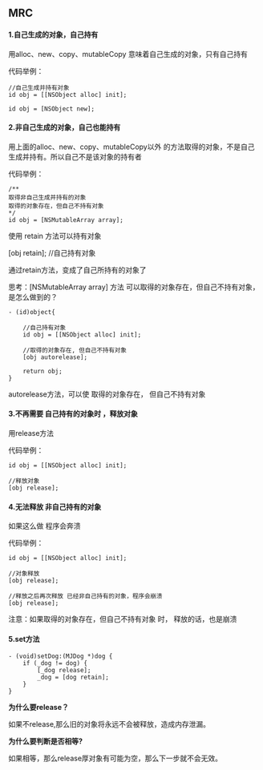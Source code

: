 ## MRC

#### 1.自己生成的对象，自己持有

用alloc、new、copy、mutableCopy  意味着自己生成的对象，只有自己持有

代码举例：

    //自己生成并持有对象
    id obj = [[NSObject alloc] init]; 

    id obj = [NSObject new];
 

#### 2.非自己生成的对象，自己也能持有

用上面的alloc、new、copy、mutableCopy以外 的方法取得的对象，不是自己生成并持有。所以自己不是该对象的持有者

代码举例：

    /**
    取得非自己生成并持有的对象  
    取得的对象存在，但自己不持有对象
    */
    id obj = [NSMutableArray array];
使用 retain 方法可以持有对象

[obj retain]; //自己持有对象

通过retain方法，变成了自己所持有的对象了 

 

思考：[NSMutableArray array] 方法   可以取得的对象存在，但自己不持有对象，是怎么做到的？

    - (id)object{
        
        //自己持有对象
        id obj = [[NSObject alloc] init];

        //取得的对象存在, 但自己不持有对象
        [obj autorelease];

        return obj;
    }
autorelease方法，可以使 取得的对象存在， 但自己不持有对象

 

#### 3.不再需要  自己持有的对象时 ，释放对象

用release方法

代码举例：

    id obj = [[NSObject alloc] init];

    //释放对象
    [obj release];
 

#### 4.无法释放 非自己持有的对象

如果这么做 程序会奔溃

代码举例：

    id obj = [[NSObject alloc] init];

    //对象释放
    [obj release];

    //释放之后再次释放 已经非自己持有的对象，程序会崩溃
    [obj release];

注意：如果取得的对象存在，但自己不持有对象 时， 释放的话，也是崩溃

#### 5.set方法

    - (void)setDog:(MJDog *)dog {
        if (_dog != dog) {
            [_dog release];
            _dog = [dog retain];
        }
    }

**为什么要release？**

如果不release,那么旧的对象将永远不会被释放，造成内存泄漏。

**为什么要判断是否相等?**

如果相等，那么release厚对象有可能为空，那么下一步就不会无效。 